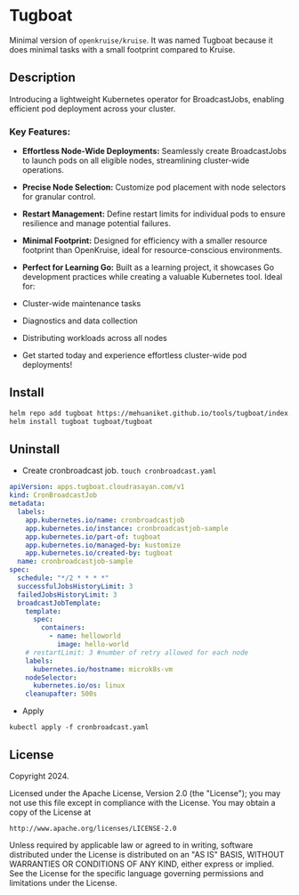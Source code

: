# Tugboat

Minimal version of `openkruise/kruise`. It was named Tugboat because it does minimal tasks with a small footprint compared to Kruise.
## Description
Introducing a lightweight Kubernetes operator for BroadcastJobs, enabling efficient pod deployment across your cluster.

### Key Features:

- **Effortless Node-Wide Deployments:** Seamlessly create BroadcastJobs to launch pods on all eligible nodes, streamlining cluster-wide operations.
- **Precise Node Selection:** Customize pod placement with node selectors for granular control.
- **Restart Management:** Define restart limits for individual pods to ensure resilience and manage potential failures.
- **Minimal Footprint:** Designed for efficiency with a smaller resource footprint than OpenKruise, ideal for resource-conscious environments.
- **Perfect for Learning Go:** Built as a learning project, it showcases Go development practices while creating a valuable Kubernetes tool.
Ideal for:

- Cluster-wide maintenance tasks
- Diagnostics and data collection
- Distributing workloads across all nodes
- Get started today and experience effortless cluster-wide pod deployments!

## Install 

```bash
helm repo add tugboat https://mehuaniket.github.io/tools/tugboat/index.yaml
helm install tugboat tugboat/tugboat
```

## Uninstall

- Create cronbroadcast job. `touch cronbroadcast.yaml`

```yaml
apiVersion: apps.tugboat.cloudrasayan.com/v1
kind: CronBroadcastJob
metadata:
  labels:
    app.kubernetes.io/name: cronbroadcastjob
    app.kubernetes.io/instance: cronbroadcastjob-sample
    app.kubernetes.io/part-of: tugboat
    app.kubernetes.io/managed-by: kustomize
    app.kubernetes.io/created-by: tugboat
  name: cronbroadcastjob-sample
spec:
  schedule: "*/2 * * * *"
  successfulJobsHistoryLimit: 3
  failedJobsHistoryLimit: 3
  broadcastJobTemplate:
    template:
      spec:
        containers:
          - name: helloworld
            image: hello-world
    # restartLimit: 3 #number of retry allowed for each node
    labels:
      kubernetes.io/hostname: microk8s-vm
    nodeSelector:
      kubernetes.io/os: linux
    cleanupafter: 500s
```

- Apply

```
kubectl apply -f cronbroadcast.yaml
```


## License

Copyright 2024.

Licensed under the Apache License, Version 2.0 (the "License");
you may not use this file except in compliance with the License.
You may obtain a copy of the License at

    http://www.apache.org/licenses/LICENSE-2.0

Unless required by applicable law or agreed to in writing, software
distributed under the License is distributed on an "AS IS" BASIS,
WITHOUT WARRANTIES OR CONDITIONS OF ANY KIND, either express or implied.
See the License for the specific language governing permissions and
limitations under the License.

